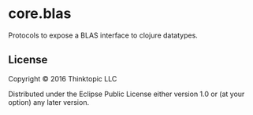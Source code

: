 # core.blas

Protocols to expose a BLAS interface to clojure datatypes.

## License

Copyright © 2016 Thinktopic LLC

Distributed under the Eclipse Public License either version 1.0 or (at
your option) any later version.
